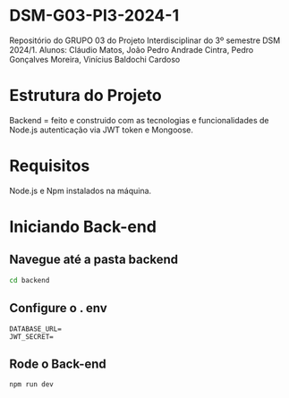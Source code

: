 # DSM-G03-PI3-2024-1
Repositório do GRUPO 03 do Projeto Interdisciplinar do 3º semestre DSM 2024/1. Alunos: Cláudio Matos,  João Pedro Andrade Cintra, Pedro Gonçalves Moreira, Vinícius Baldochi Cardoso

# Estrutura do Projeto
Backend = feito e construido com as tecnologias e funcionalidades de Node.js autenticação via JWT token e Mongoose.

# Requisitos
Node.js e Npm instalados na máquina.

# Iniciando Back-end
## Navegue até a pasta backend
```bash
cd backend
```
## Configure o . env
```
DATABASE_URL=
JWT_SECRET= 
```
## Rode o Back-end
```
npm run dev
```


